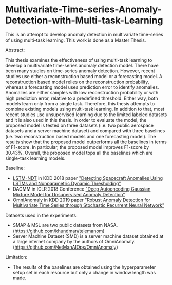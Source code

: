 # Multivariate-Time-series-Anomaly-Detection-with-Multi-task-Learning

This is an attempt to develop anomaly detection in multivariate time-series of using multi-task learning. This work is done as a Master Thesis.

Abstract:

This thesis examines the effectiveness of using multi-task learning to develop a multivariate time-series anomaly detection model. 
There have been many studies on time-series anomaly detection. However, recent studies use either a reconstruction based model or a forecasting model. 
A reconstruction based model relies on the reconstruction probability, whereas a forecasting model uses prediction error to identify anomalies. 
Anomalies are either samples with low reconstruction probability or with high prediction error, relative to a predefined threshold. 
Either way, both models learn only from a single task. Therefore, this thesis attempts to combine existing models using multi-task learning. 
In addition to that, most recent studies use unsupervised learning due to the limited labeled datasets and it is also used in this thesis. 
In order to evaluate the model, the proposed model is tested on three datasets (i.e. two public aerospace datasets and a server machine dataset) and compared with three baselines (i.e. two reconstruction based models and one forecasting model). 
The results show that the proposed model outperforms all the baselines in terms of F1-score. 
In particular, the proposed model improves F1-score by 30.43\%. Overall, the proposed model tops all the baselines which are single-task learning models.

Baseline:

- [LSTM-NDT](https://github.com/khundman/telemanom) in KDD 2018 paper ["Detecting Spacecraft Anomalies Using LSTMs and Nonparametric Dynamic Thresholding"](https://arxiv.org/abs/1802.04431)
- DAGMM in ICLR 2018 Conference ["Deep Autoencoding Gaussian Mixture Model for Unsupervised Anomaly Detection"](https://openreview.net/pdf?id=BJJLHbb0-)
- [OmniAnomaly](https://github.com/NetManAIOps/OmniAnomaly) in KDD 2019 paper ["Robust Anomaly Detection for Multivariate Time Series
through Stochastic Recurrent Neural Network"](https://dl.acm.org/doi/pdf/10.1145/3292500.3330672)

Datasets used in the experiments:
- SMAP & MSL are two public datasets from NASA. (https://github.com/khundman/telemanom)
- Server Machine Dataset (SMD) is a server machine dataset obtained at a large internet company by the authors of OmniAnomaly. (https://github.com/NetManAIOps/OmniAnomaly)

Limitation:
- The results of the baselines are obtained using the hyperparameter setup set in each resource but only a change in window length was made.
